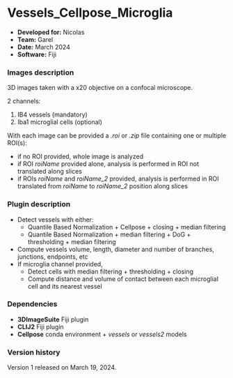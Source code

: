 # Vessels_Cellpose_Microglia

* **Developed for:** Nicolas
* **Team:** Garel
* **Date:** March 2024
* **Software:** Fiji

### Images description

3D images taken with a x20 objective on a confocal microscope.

2 channels:
  1. IB4 vessels (mandatory)
  3. Iba1 microglial cells (optional)

With each image can be provided a *.roi* or *.zip* file containing one or multiple ROI(s):
- if no ROI provided, whole image is analyzed
- if ROI *roiName* provided alone, analysis is performed in ROI not translated along slices
- if ROIs *roiName* and *roiName_2* provided, analysis is performed in ROI translated from *roiName* to *roiName_2* position along slices

### Plugin description

* Detect vessels with either:
  * Quantile Based Normalization + Cellpose + closing + median filtering
  * Quantile Based Normalization + median filtering + DoG + thresholding + median filtering
* Compute vessels volume, length, diameter and number of branches, junctions, endpoints, etc
* If microglia channel provided,
  * Detect cells with median filtering + thresholding + closing
  * Compute distance and volume of contact between each microglial cell and its nearest vessel


### Dependencies

* **3DImageSuite** Fiji plugin
* **CLIJ2** Fiji plugin
* **Cellpose** conda environment + *vessels* or *vessels2* models 

### Version history

Version 1 released on March 19, 2024.
